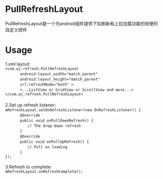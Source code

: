 # PullRefreshLayout
PullRefreshLayout是一个为android组件提供下拉刷新和上拉加载功能的轻便的自定义控件
# Usage
1.xml layout: <br>
`<com.wj.refresh.PullRefreshLayout` <br>
`　　　　android:layout_width="match_parent"` <br>
`　　　　android:layout_height="match_parent"` <br>
`　　　　srl:refreshMode="both" >` <br>
`　　　　<...ListView or GridView or ScrollView and more...>` <br>
`</com.wj.refresh.PullRefreshLayout>` <br><br>
2.Set up refresh listener:　<br>
`mRefreshLayout.setOnRefreshListener(new OnRefreshListener() {` <br>
`　　　　@Override` <br>
`　　　　public void onPullDownRefresh() {` <br>
`　　　　　　// The drop-down refresh` <br>
`　　　　}` <br>
`　　　　@Override` <br>
`　　　　public void onPullUpRefresh() {` <br>
`　　　　　　// Pull on loading` <br>
`　　　　}` <br>
`});` <br><br>
3.Refresh to complete:  <br>
`mRefreshLayout.onRefreshComplete();`
